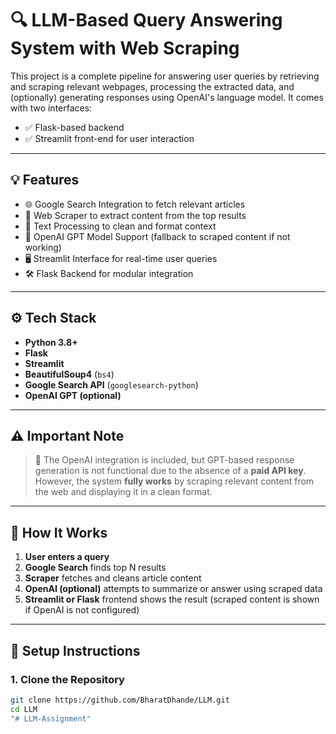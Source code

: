 # 🔍 LLM-Based Query Answering System with Web Scraping

This project is a complete pipeline for answering user queries by retrieving and scraping relevant webpages, processing the extracted data, and (optionally) generating responses using OpenAI's language model. It comes with two interfaces:
- ✅ Flask-based backend
- ✅ Streamlit front-end for user interaction

---

## 💡 Features

- 🌐 Google Search Integration to fetch relevant articles
- 🧠 Web Scraper to extract content from the top results
- 📝 Text Processing to clean and format context
- 🤖 OpenAI GPT Model Support (fallback to scraped content if not working)
- 🖥️ Streamlit Interface for real-time user queries
- 🛠️ Flask Backend for modular integration

---

## ⚙️ Tech Stack

- **Python 3.8+**
- **Flask**
- **Streamlit**
- **BeautifulSoup4** (`bs4`)
- **Google Search API** (`googlesearch-python`)
- **OpenAI GPT (optional)**

---

## ⚠️ Important Note

> 🔐 The OpenAI integration is included, but GPT-based response generation is not functional due to the absence of a **paid API key**. However, the system **fully works** by scraping relevant content from the web and displaying it in a clean format.

---

## 🧪 How It Works

1. **User enters a query**
2. **Google Search** finds top N results
3. **Scraper** fetches and cleans article content
4. **OpenAI (optional)** attempts to summarize or answer using scraped data
5. **Streamlit or Flask** frontend shows the result (scraped content is shown if OpenAI is not configured)

---

## 🧰 Setup Instructions

### 1. Clone the Repository

```bash
git clone https://github.com/BharatDhande/LLM.git
cd LLM
"# LLM-Assignment" 
